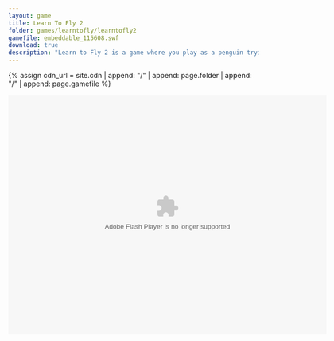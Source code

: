 ```yaml
---
layout: game
title: Learn To Fly 2
folder: games/learntofly/learntofly2
gamefile: embeddable_115608.swf
download: true
description: "Learn to Fly 2 is a game where you play as a penguin trying to prove to the world that penguins can fly."
---
```



{% assign cdn_url = site.cdn | append: "/" | append: page.folder | append: "/" | append: page.gamefile %}

<embed xmlns="http://www.w3.org/1999/xhtml" base="" height="480" src="{{ cdn_url }}" type="application/x-shockwave-flash" width="640" />
